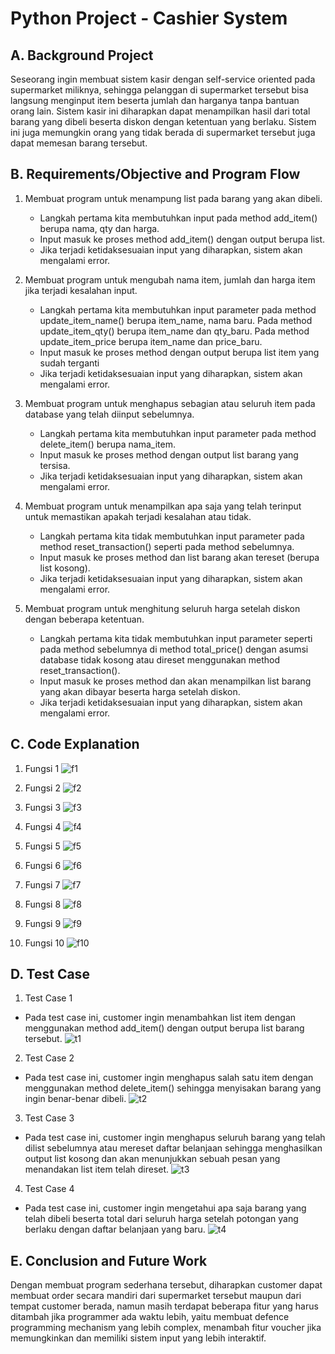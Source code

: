 # **Python Project - Cashier System**


## **A. Background Project**

Seseorang ingin membuat sistem kasir dengan self-service oriented pada supermarket miliknya, 
sehingga pelanggan di supermarket tersebut bisa langsung menginput item beserta jumlah dan harganya tanpa bantuan orang lain.  Sistem kasir ini diharapkan dapat menampilkan hasil dari total barang yang dibeli beserta diskon dengan ketentuan yang berlaku. 
Sistem ini juga memungkin orang yang tidak berada di supermarket tersebut juga dapat memesan barang tersebut.



## **B. Requirements/Objective and Program Flow**

1. Membuat program untuk menampung list pada barang yang akan dibeli.
	- Langkah pertama kita membutuhkan input pada method add_item() berupa nama, qty dan harga.
	- Input masuk ke proses method add_item() dengan output berupa list.
	- Jika terjadi ketidaksesuaian input yang diharapkan, sistem akan mengalami error.

2. Membuat program untuk mengubah nama item, jumlah dan harga item jika terjadi kesalahan input.
	- Langkah pertama kita membutuhkan input parameter pada method update_item_name() berupa item_name, nama baru. Pada method update_item_qty() berupa item_name dan qty_baru. Pada method update_item_price berupa item_name dan price_baru.
	- Input masuk ke proses method dengan output berupa list item yang sudah terganti
	- Jika terjadi ketidaksesuaian input yang diharapkan, sistem akan mengalami error.

3. Membuat program untuk menghapus sebagian atau seluruh item pada database yang telah diinput sebelumnya.
	- Langkah pertama kita membutuhkan input parameter pada method delete_item() berupa nama_item.
	- Input masuk ke proses method dengan output list barang yang tersisa.
	- Jika terjadi ketidaksesuaian input yang diharapkan, sistem akan mengalami error.
	
4. Membuat program untuk menampilkan apa saja yang telah terinput untuk memastikan apakah terjadi kesalahan atau tidak.
	- Langkah pertama kita tidak membutuhkan input parameter pada method reset_transaction() seperti pada method sebelumnya.
	- Input masuk ke proses method dan list barang akan tereset (berupa list kosong).
	- Jika terjadi ketidaksesuaian input yang diharapkan, sistem akan mengalami error.
	
5. Membuat program untuk menghitung seluruh harga setelah diskon dengan beberapa ketentuan.
	- Langkah pertama kita tidak membutuhkan input parameter seperti pada method sebelumnya di method total_price() dengan asumsi database tidak kosong atau direset menggunakan method reset_transaction().
	- Input masuk ke proses method dan akan menampilkan list barang yang akan dibayar beserta harga setelah diskon.
	- Jika terjadi ketidaksesuaian input yang diharapkan, sistem akan mengalami error.




## **C. Code Explanation**

1. Fungsi 1
![f1](https://user-images.githubusercontent.com/103387586/206279781-46b6c1fd-d297-48fc-88a4-40a44ae28760.png)

2. Fungsi 2
![f2](https://user-images.githubusercontent.com/103387586/206279826-75481aea-7c3c-4550-91bc-afc097ae10ef.png)

3. Fungsi 3
![f3](https://user-images.githubusercontent.com/103387586/206279834-72a6ecb5-14ec-41b5-9286-1ade81abafa4.png)

4. Fungsi 4
![f4](https://user-images.githubusercontent.com/103387586/206279836-af27fb14-5c41-479e-b020-b1da0c51d1d6.png)

5. Fungsi 5
![f5](https://user-images.githubusercontent.com/103387586/206279842-7dc00fe2-3826-4f61-94a1-d641aa9e7ede.png)

6. Fungsi 6
![f6](https://user-images.githubusercontent.com/103387586/206279845-3fb9236a-a5d9-4520-85bc-f27f00eb0500.png)

7. Fungsi 7
![f7](https://user-images.githubusercontent.com/103387586/206279848-25f35e90-6565-4326-8e40-a9de036f4364.png)

8. Fungsi 8
![f8](https://user-images.githubusercontent.com/103387586/206279852-f611e211-ad82-47cd-8d12-b26f74344e76.png)

9. Fungsi 9
![f9](https://user-images.githubusercontent.com/103387586/206279857-e8535898-671b-4779-ae91-041e6f358247.png)

10. Fungsi 10
![f10](https://user-images.githubusercontent.com/103387586/206279858-2b5e3f3b-9f81-4e86-aa85-23c7bcd9342e.png)

## **D. Test Case**
1. Test Case 1
- Pada test case ini, customer ingin menambahkan list item dengan menggunakan method add_item() dengan output berupa list barang tersebut.
![t1](https://user-images.githubusercontent.com/103387586/206279864-cf2bfb5e-c8a5-4d2b-b403-3ce6f03cb2f1.png)

2. Test Case 2
- Pada test case ini, customer ingin menghapus salah satu item dengan menggunakan method delete_item() sehingga menyisakan barang yang ingin benar-benar dibeli.
![t2](https://user-images.githubusercontent.com/103387586/206279868-cce4524e-aedd-44e0-8223-f2f9cd59124d.png)

3. Test Case 3
- Pada test case ini, customer ingin menghapus seluruh barang yang telah dilist sebelumnya atau mereset daftar belanjaan sehingga menghasilkan output list kosong dan akan menunjukkan sebuah pesan yang menandakan list item telah direset.
![t3](https://user-images.githubusercontent.com/103387586/206279872-a5047b41-c9f8-4944-8a75-45cce42ebdfe.png)

4. Test Case 4
- Pada test case ini, customer ingin mengetahui apa saja barang yang telah dibeli beserta total dari seluruh harga setelah potongan yang berlaku dengan daftar belanjaan yang baru.
![t4](https://user-images.githubusercontent.com/103387586/206279876-41c6c895-4021-471b-bfda-787cf6e3c2bd.png)



## **E. Conclusion and Future Work**
Dengan membuat program sederhana tersebut, diharapkan customer dapat membuat order secara mandiri dari supermarket tersebut maupun dari tempat customer berada, namun masih terdapat beberapa fitur yang harus ditambah jika programmer ada waktu lebih, yaitu membuat defence programming mechanism yang lebih complex, menambah fitur voucher jika memungkinkan dan memiliki sistem input yang lebih interaktif.









	
	
	
	
	
	
	
	
